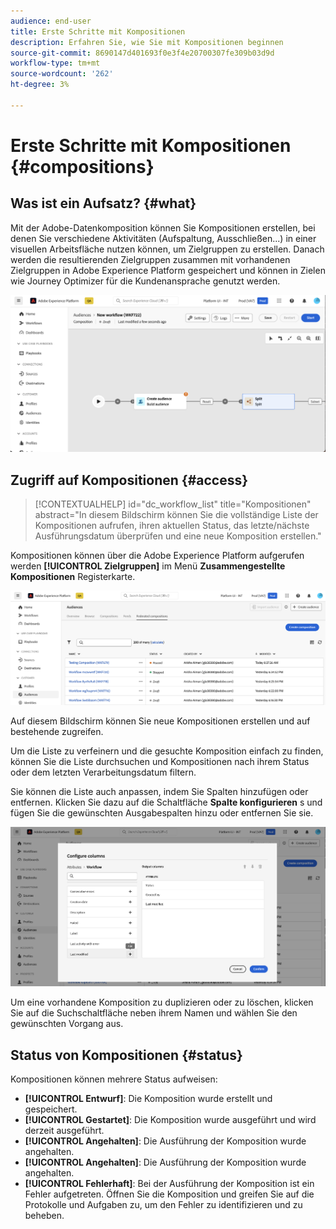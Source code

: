 ```yaml
---
audience: end-user
title: Erste Schritte mit Kompositionen
description: Erfahren Sie, wie Sie mit Kompositionen beginnen
source-git-commit: 8690147d401693f0e3f4e20700307fe309b03d9d
workflow-type: tm+mt
source-wordcount: '262'
ht-degree: 3%

---
```


# Erste Schritte mit Kompositionen {#compositions}

## Was ist ein Aufsatz? {#what}

Mit der Adobe-Datenkomposition können Sie Kompositionen erstellen, bei denen Sie verschiedene Aktivitäten (Aufspaltung, Ausschließen...) in einer visuellen Arbeitsfläche nutzen können, um Zielgruppen zu erstellen. Danach werden die resultierenden Zielgruppen zusammen mit vorhandenen Zielgruppen in Adobe Experience Platform gespeichert und können in Zielen wie Journey Optimizer für die Kundenansprache genutzt werden.

![](assets/composition-example.png)

## Zugriff auf Kompositionen {#access}

>[!CONTEXTUALHELP]
>id="dc_workflow_list"
>title="Kompositionen"
>abstract="In diesem Bildschirm können Sie die vollständige Liste der Kompositionen aufrufen, ihren aktuellen Status, das letzte/nächste Ausführungsdatum überprüfen und eine neue Komposition erstellen."

Kompositionen können über die Adobe Experience Platform aufgerufen werden **[!UICONTROL Zielgruppen]** im Menü **Zusammengestellte Kompositionen** Registerkarte.

![](assets/compositions-list.png)

Auf diesem Bildschirm können Sie neue Kompositionen erstellen und auf bestehende zugreifen.

Um die Liste zu verfeinern und die gesuchte Komposition einfach zu finden, können Sie die Liste durchsuchen und Kompositionen nach ihrem Status oder dem letzten Verarbeitungsdatum filtern.

Sie können die Liste auch anpassen, indem Sie Spalten hinzufügen oder entfernen. Klicken Sie dazu auf die Schaltfläche **Spalte konfigurieren** s und fügen Sie die gewünschten Ausgabespalten hinzu oder entfernen Sie sie.

![](assets/compositions-columns.png)

Um eine vorhandene Komposition zu duplizieren oder zu löschen, klicken Sie auf die Suchschaltfläche neben ihrem Namen und wählen Sie den gewünschten Vorgang aus.

## Status von Kompositionen {#status}

Kompositionen können mehrere Status aufweisen:

* **[!UICONTROL Entwurf]**: Die Komposition wurde erstellt und gespeichert.
* **[!UICONTROL Gestartet]**: Die Komposition wurde ausgeführt und wird derzeit ausgeführt.
* **[!UICONTROL Angehalten]**: Die Ausführung der Komposition wurde angehalten.
* **[!UICONTROL Angehalten]**: Die Ausführung der Komposition wurde angehalten.
* **[!UICONTROL Fehlerhaft]**: Bei der Ausführung der Komposition ist ein Fehler aufgetreten. Öffnen Sie die Komposition und greifen Sie auf die Protokolle und Aufgaben zu, um den Fehler zu identifizieren und zu beheben.
